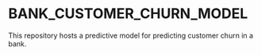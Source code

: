 # BANK_CUSTOMER_CHURN_MODEL
This repository hosts a predictive model for predicting customer churn in a bank.
